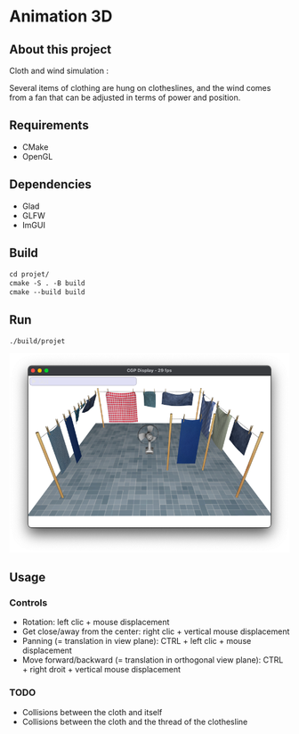 # Animation 3D

## About this project 

Cloth and wind simulation :

Several items of clothing are hung on clotheslines, and the wind comes from a fan that can be adjusted in terms of power and position.

## Requirements

- CMake
- OpenGL

## Dependencies 

- Glad
- GLFW
- ImGUI 

## Build

```
cd projet/
cmake -S . -B build
cmake --build build
```

## Run

```
./build/projet
```
![Project preview](./projet/assets/projectPreview.png "Project preview")

## Usage 

### Controls

- Rotation: left clic + mouse displacement
- Get close/away from the center: right clic + vertical mouse displacement
- Panning (= translation in view plane): CTRL + left clic + mouse displacement
- Move forward/backward (= translation in orthogonal view plane): CTRL + right droit + vertical mouse displacement

### TODO 

- Collisions between the cloth and itself
- Collisions between the cloth and the thread of the clothesline
